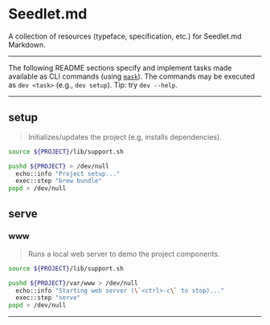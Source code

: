 # Seedlet.md

A collection of resources (typeface, specification, etc.) for Seedlet.md Markdown.

---

The following README sections specify and implement tasks made available as CLI commands (using [`mask`][1]). The commands may be executed as `dev <task>` (e.g., `dev setup`). Tip: try `dev --help`.

---

## setup

> Initializes/updates the project (e.g, installs dependencies).

```bash
source ${PROJECT}/lib/support.sh

pushd ${PROJECT} > /dev/null
  echo::info "Project setup..."
  exec::step "brew bundle"
popd > /dev/null
```

## serve

### www

> Runs a local web server to demo the project components.

```bash
source ${PROJECT}/lib/support.sh

pushd ${PROJECT}/var/www > /dev/null
  echo::info "Starting web server (\`<ctrl>-c\` to stop)..."
  exec::step "serve"
popd > /dev/null
```

---

[1]: https://github.com/jacobdeichert/mask
